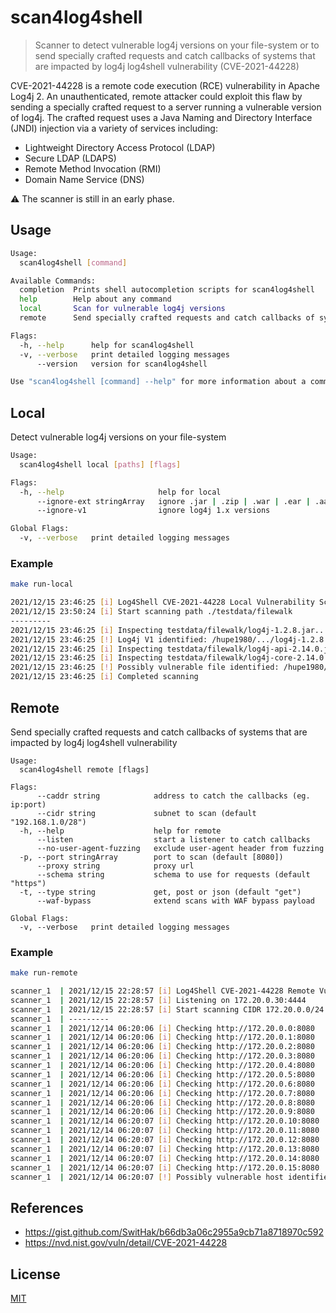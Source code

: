 # scan4log4shell
> Scanner to detect vulnerable log4j versions on your file-system or to send specially crafted requests and catch callbacks of systems that are impacted by log4j log4shell vulnerability (CVE-2021-44228)

CVE-2021-44228 is a remote code execution (RCE) vulnerability in Apache Log4j 2. An unauthenticated, remote attacker could exploit this flaw by sending a specially crafted request to a server running a vulnerable version of log4j. The crafted request uses a Java Naming and Directory Interface (JNDI) injection via a variety of services including:
- Lightweight Directory Access Protocol (LDAP)
- Secure LDAP (LDAPS)
- Remote Method Invocation (RMI)
- Domain Name Service (DNS)

:warning: The scanner is still in an early phase.

## Usage 
```bash
Usage:
  scan4log4shell [command]

Available Commands:
  completion  Prints shell autocompletion scripts for scan4log4shell
  help        Help about any command
  local       Scan for vulnerable log4j versions
  remote      Send specially crafted requests and catch callbacks of systems that are impacted by log4j log4shell vulnerability

Flags:
  -h, --help      help for scan4log4shell
  -v, --verbose   print detailed logging messages
      --version   version for scan4log4shell

Use "scan4log4shell [command] --help" for more information about a command.
```

## Local
Detect vulnerable log4j versions on your file-system
```bash
Usage:
  scan4log4shell local [paths] [flags]

Flags:
  -h, --help                     help for local
      --ignore-ext stringArray   ignore .jar | .zip | .war | .ear | .aar
      --ignore-v1                ignore log4j 1.x versions

Global Flags:
  -v, --verbose   print detailed logging messages
```

### Example
```bash
make run-local

2021/12/15 23:46:25 [i] Log4Shell CVE-2021-44228 Local Vulnerability Scan
2021/12/15 23:50:24 [i] Start scanning path ./testdata/filewalk
---------
2021/12/15 23:46:25 [i] Inspecting testdata/filewalk/log4j-1.2.8.jar...
2021/12/15 23:46:25 [!] Log4j V1 identified: /hupe1980/.../log4j-1.2.8.jar
2021/12/15 23:46:25 [i] Inspecting testdata/filewalk/log4j-api-2.14.0.jar...
2021/12/15 23:46:25 [i] Inspecting testdata/filewalk/log4j-core-2.14.0.jar...
2021/12/15 23:46:25 [!] Possibly vulnerable file identified: /hupe1980/.../log4j-core-2.14.0.jar
2021/12/15 23:46:25 [i] Completed scanning

```
## Remote
Send specially crafted requests and catch callbacks of systems that are impacted by log4j log4shell vulnerability
```
Usage:
  scan4log4shell remote [flags]

Flags:
      --caddr string            address to catch the callbacks (eg. ip:port)
      --cidr string             subnet to scan (default "192.168.1.0/28")
  -h, --help                    help for remote
      --listen                  start a listener to catch callbacks
      --no-user-agent-fuzzing   exclude user-agent header from fuzzing
  -p, --port stringArray        port to scan (default [8080])
      --proxy string            proxy url
      --schema string           schema to use for requests (default "https")
  -t, --type string             get, post or json (default "get")
      --waf-bypass              extend scans with WAF bypass payload

Global Flags:
  -v, --verbose   print detailed logging messages
```
### Example
```bash
make run-remote

scanner_1  | 2021/12/15 22:28:57 [i] Log4Shell CVE-2021-44228 Remote Vulnerability Scan
scanner_1  | 2021/12/15 22:28:57 [i] Listening on 172.20.0.30:4444
scanner_1  | 2021/12/15 22:28:57 [i] Start scanning CIDR 172.20.0.0/24
scanner_1  | ---------
scanner_1  | 2021/12/14 06:20:06 [i] Checking http://172.20.0.0:8080
scanner_1  | 2021/12/14 06:20:06 [i] Checking http://172.20.0.1:8080
scanner_1  | 2021/12/14 06:20:06 [i] Checking http://172.20.0.2:8080
scanner_1  | 2021/12/14 06:20:06 [i] Checking http://172.20.0.3:8080
scanner_1  | 2021/12/14 06:20:06 [i] Checking http://172.20.0.4:8080
scanner_1  | 2021/12/14 06:20:06 [i] Checking http://172.20.0.5:8080
scanner_1  | 2021/12/14 06:20:06 [i] Checking http://172.20.0.6:8080
scanner_1  | 2021/12/14 06:20:06 [i] Checking http://172.20.0.7:8080
scanner_1  | 2021/12/14 06:20:06 [i] Checking http://172.20.0.8:8080
scanner_1  | 2021/12/14 06:20:06 [i] Checking http://172.20.0.9:8080
scanner_1  | 2021/12/14 06:20:07 [i] Checking http://172.20.0.10:8080
scanner_1  | 2021/12/14 06:20:07 [i] Checking http://172.20.0.11:8080
scanner_1  | 2021/12/14 06:20:07 [i] Checking http://172.20.0.12:8080
scanner_1  | 2021/12/14 06:20:07 [i] Checking http://172.20.0.13:8080
scanner_1  | 2021/12/14 06:20:07 [i] Checking http://172.20.0.14:8080
scanner_1  | 2021/12/14 06:20:07 [i] Checking http://172.20.0.15:8080
scanner_1  | 2021/12/14 06:20:07 [!] Possibly vulnerable host identified: 172.20.0.15:45948
```

## References
- https://gist.github.com/SwitHak/b66db3a06c2955a9cb71a8718970c592
- https://nvd.nist.gov/vuln/detail/CVE-2021-44228


## License
[MIT](LICENCE)
